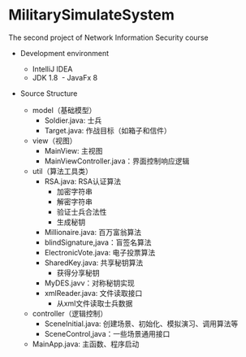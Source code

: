 # MilitarySimulateSystem
The second project of Network Information Security course

- Development environment
  - IntelliJ IDEA
  - JDK 1.8
  - JavaFx 8

- Source Structure  
  - model（基础模型）
    - Soldier.java: 士兵  
    - Target.java: 作战目标（如箱子和信件）
  - view（视图）
    - MainView: 主视图
    - MainViewController.java：界面控制响应逻辑
  - util（算法工具类）  
    - RSA.java: RSA认证算法  
        - 加密字符串
        - 解密字符串
        - 验证士兵合法性
        - 生成秘钥
    - Millionaire.java: 百万富翁算法
    - blindSignature,java：盲签名算法
    - ElectronicVote.java: 电子投票算法  
    - SharedKey.java: 共享秘钥算法  
        - 获得分享秘钥
    - MyDES.javv：对称秘钥实现
    - xmlReader.java: 文件读取接口
        - 从xml文件读取士兵数据
  - controller（逻辑控制）  
    - SceneInitial.java: 创建场景、初始化、模拟演习、调用算法等  
    - SceneControl,java：一些场景通用接口
  - MainApp.java: 主函数、程序启动  